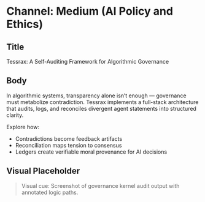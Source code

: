 # Channel: Medium (AI Policy and Ethics)

## Title
Tessrax: A Self-Auditing Framework for Algorithmic Governance

## Body
In algorithmic systems, transparency alone isn’t enough — governance must metabolize contradiction. Tessrax implements a full-stack architecture that audits, logs, and reconciles divergent agent statements into structured clarity.

Explore how:
- Contradictions become feedback artifacts
- Reconciliation maps tension to consensus
- Ledgers create verifiable moral provenance for AI decisions

## Visual Placeholder
> Visual cue: Screenshot of governance kernel audit output with annotated logic paths.
